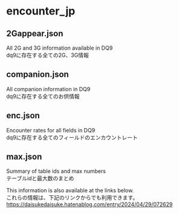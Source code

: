 # encounter_jp

## 2Gappear.json
All 2G and 3G information available in DQ9  
dq9に存在する全ての2G、3G情報  

## companion.json
All companion information in DQ9  
dq9に存在する全てのお供情報  

## enc.json
Encounter rates for all fields in DQ9  
dq9に存在する全てのフィールドのエンカウントレート  

## max.json
Summary of table ids and max numbers  
テーブルidと最大数のまとめ

This information is also available at the links below.  
これらの情報は、下記のリンクからでも利用できます。  
https://daisukedaisuke.hatenablog.com/entry/2024/04/29/072629  